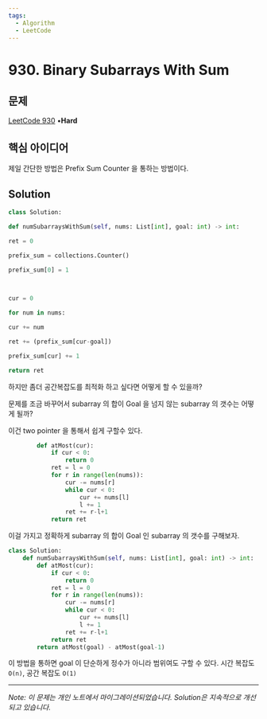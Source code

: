 ```yaml
---
tags:
  - Algorithm
  - LeetCode
---
```


# 930. Binary Subarrays With Sum

## 문제

[LeetCode 930](https://leetcode.com/problems/binary-subarrays-with-sum/) •**Hard**

## 핵심 아이디어

제일 간단한 방법은 Prefix Sum Counter 을 통하는 방법이다.

## Solution

```python
class Solution:

def numSubarraysWithSum(self, nums: List[int], goal: int) -> int:

ret = 0

prefix_sum = collections.Counter()

prefix_sum[0] = 1

  

cur = 0

for num in nums:

cur += num

ret += (prefix_sum[cur-goal])

prefix_sum[cur] += 1

return ret
```

하지만 좀더 공간복잡도를 최적화 하고 싶다면 어떻게 할 수 있을까?

문제를 조금 바꾸어서
subarray 의 합이 Goal 을 넘지 않는 subarray 의 갯수는 어떻게 될까?

이건 two pointer 을 통해서 쉽게 구할수 있다.

```python
        def atMost(cur):
            if cur < 0:
                return 0
            ret = l = 0
            for r in range(len(nums)):
                cur -= nums[r]
                while cur < 0:
                    cur += nums[l]
                    l += 1
                ret += r-l+1
            return ret
```

이걸 가지고 정확하게 subarray 의 합이 Goal 인 subarray 의 갯수를 구해보자.

```python
class Solution:
    def numSubarraysWithSum(self, nums: List[int], goal: int) -> int:
        def atMost(cur):
            if cur < 0:
                return 0
            ret = l = 0
            for r in range(len(nums)):
                cur -= nums[r]
                while cur < 0:
                    cur += nums[l]
                    l += 1
                ret += r-l+1
            return ret
        return atMost(goal) - atMost(goal-1)
```

이 방법을 통하면 goal 이 단순하게 정수가 아니라 범위여도 구할 수 있다.
시간 복잡도 `O(n)`, 공간 복잡도 `O(1)`

---

*Note: 이 문제는 개인 노트에서 마이그레이션되었습니다. Solution은 지속적으로 개선되고 있습니다.*
